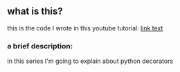 ## what is this?
this is the code I wrote in this youtube tutorial:
<a href="https://www.youtube.com/watch?v=8APVh1qdDso&t=26s">link text</a>

### a brief description:
in this series I'm going to explain about python decorators